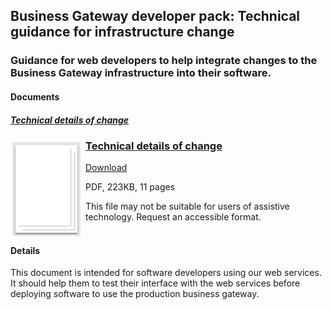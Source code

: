 ## Business Gateway developer pack: Technical guidance for infrastructure change
### Guidance for web developers to help integrate changes to the Business Gateway infrastructure into their software.
#### Documents
##### [Technical details of change](../../pdfs/integrate/Technical_details_of_change.pdf)
<h3><img style="float: left; margin: 0px 5px 0px 0px" src="../../images/file.png"> <a href="../../pdfs/integrate/business-gateway-architecture-overview.pdf">Technical details of change</a></h3>
<a download="Technical_details_of_change.pdf" href="../../pdfs/integrate/Technical_details_of_change.pdf">Download</a>

PDF, 223KB, 11 pages

This file may not be suitable for users of assistive technology. Request an accessible format.
<br />
<br />

#### Details
This document is intended for software developers using our web services. It should help them to test their interface with the web services before deploying software to use the production business gateway.